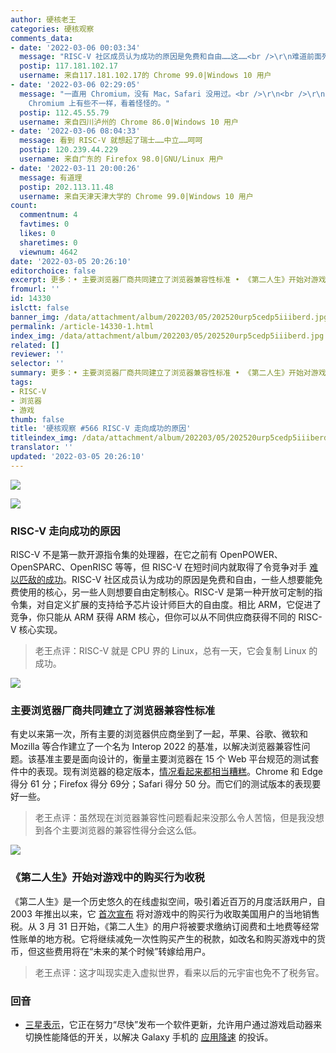 ```yaml
---
author: 硬核老王
categories: 硬核观察
comments_data:
- date: '2022-03-06 00:03:34'
  message: "RISC-V 社区成员认为成功的原因是免费和自由……这……<br />\r\n难道前面列举的OpenRISC不免费不自由？"
  postip: 117.181.102.17
  username: 来自117.181.102.17的 Chrome 99.0|Windows 10 用户
- date: '2022-03-06 02:29:05'
  message: "一直用 Chromium，没有 Mac，Safari 没用过。<br />\r\n<br />\r\nFirefox 倒是很想支持它，可是一大堆网站渲染出来，样式多多少少和
    Chromium 上有些不一样，看着怪怪的。"
  postip: 112.45.55.79
  username: 来自四川泸州的 Chrome 86.0|Windows 10 用户
- date: '2022-03-06 08:04:33'
  message: 看到 RISC-V 就想起了瑞士……中立……呵呵
  postip: 120.239.44.229
  username: 来自广东的 Firefox 98.0|GNU/Linux 用户
- date: '2022-03-11 20:00:26'
  message: 有道理
  postip: 202.113.11.48
  username: 来自天津天津大学的 Chrome 99.0|Windows 10 用户
count:
  commentnum: 4
  favtimes: 0
  likes: 0
  sharetimes: 0
  viewnum: 4642
date: '2022-03-05 20:26:10'
editorchoice: false
excerpt: 更多：• 主要浏览器厂商共同建立了浏览器兼容性标准 • 《第二人生》开始对游戏中的购买行为收税
fromurl: ''
id: 14330
islctt: false
banner_img: /data/attachment/album/202203/05/202520urp5cedp5iiiberd.jpg
permalink: /article-14330-1.html
index_img: /data/attachment/album/202203/05/202520urp5cedp5iiiberd.jpg
related: []
reviewer: ''
selector: ''
summary: 更多：• 主要浏览器厂商共同建立了浏览器兼容性标准 • 《第二人生》开始对游戏中的购买行为收税
tags:
- RISC-V
- 浏览器
- 游戏
thumb: false
title: '硬核观察 #566 RISC-V 走向成功的原因'
titleindex_img: /data/attachment/album/202203/05/202520urp5cedp5iiiberd.jpg
translator: ''
updated: '2022-03-05 20:26:10'
---
```


![](/data/attachment/album/202203/05/202520urp5cedp5iiiberd.jpg)


![](/data/attachment/album/202203/05/202512dhr8992h888x8fh2.jpg)


### RISC-V 走向成功的原因


RISC-V 不是第一款开源指令集的处理器，在它之前有 OpenPOWER、OpenSPARC、OpenRISC 等等，但 RISC-V 在短时间内就取得了令竞争对手 [难以匹敌的成功](https://semiengineering.com/why-risc-v-is-succeeding/)。RISC-V 社区成员认为成功的原因是免费和自由，一些人想要能免费使用的核心，另一些人则想要自由定制核心。RISC-V 是第一种开放可定制的指令集，对自定义扩展的支持给予芯片设计师巨大的自由度。相比 ARM，它促进了竞争，你只能从 ARM 获得 ARM 核心，但你可以从不同供应商获得不同的 RISC-V 核心实现。



> 
> 老王点评：RISC-V 就是 CPU 界的 Linux，总有一天，它会复制 Linux 的成功。
> 
> 
> 


![](/data/attachment/album/202203/05/202530q27zh5x8ooo15geh.jpg)


### 主要浏览器厂商共同建立了浏览器兼容性标准


有史以来第一次，所有主要的浏览器供应商坐到了一起，苹果、谷歌、微软和 Mozilla 等合作建立了一个名为 Interop 2022 的基准，以解决浏览器兼容性问题。该基准主要是面向设计的，衡量主要浏览器在 15 个 Web 平台规范的测试套件中的表现。现有浏览器的稳定版本，[情况看起来都相当糟糕](https://wpt.fyi/interop-2022)。Chrome 和 Edge 得分 61 分；Firefox 得分 69分；Safari 得分 50 分。而它们的测试版本的表现要好一些。



> 
> 老王点评：虽然现在浏览器兼容性问题看起来没那么令人苦恼，但是我没想到各个主要浏览器的兼容性得分会这么低。
> 
> 
> 


![](/data/attachment/album/202203/05/202546xqbv7btav1g6naua.jpg)


### 《第二人生》开始对游戏中的购买行为收税


《第二人生》是一个历史悠久的在线虚拟空间，吸引着近百万的月度活跃用户，自 2003 年推出以来，它 [首次宣布](https://arstechnica.com/gaming/2022/03/even-in-the-metaverse-you-cant-escape-the-taxman/) 将对游戏中的购买行为收取美国用户的当地销售税。从 3 月 31 日开始，《第二人生》的用户将被要求缴纳订阅费和土地费等经常性账单的地方税。它将继续减免一次性购买产生的税款，如改名和购买游戏中的货币，但这些费用将在“未来的某个时候”转嫁给用户。



> 
> 老王点评：这才叫现实走入虚拟世界，看来以后的元宇宙也免不了税务官。
> 
> 
> 


### 回音


* [三星表示](https://9to5google.com/2022/03/04/samsung-gos-update-coming-throttling/)，它正在努力“尽快”发布一个软件更新，允许用户通过游戏启动器来切换性能降低的开关，以解决 Galaxy 手机的 [应用降速](/article-14327-1.html) 的投诉。